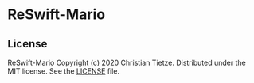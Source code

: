 # ReSwift-Mario


## License

ReSwift-Mario Copyright (c) 2020 Christian Tietze. Distributed under the MIT license. See the [LICENSE](LICENSE) file.
